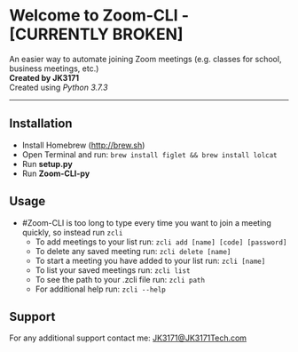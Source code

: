 # Welcome to Zoom-CLI - [CURRENTLY BROKEN]  
An easier way to automate joining Zoom meetings (e.g. classes for school, business meetings, etc.)  
**Created by JK3171**  
Created using _Python 3.7.3_  
- - - -
## Installation
* Install Homebrew (http://brew.sh)
* Open Terminal and run:
`brew install figlet && brew install lolcat`
* Run **setup.py**
* Run **Zoom-CLI-py**

## Usage
* #Zoom-CLI is too long to type every time you want to join a meeting quickly, so instead run `zcli`
	* To add meetings to your list run:
	 `zcli add [name] [code] [password]`
	* To delete any saved meeting run:
	 `zcli delete [name]`
	* To start a meeting you have added to your list run:
	 `zcli [name]`
	* To list your saved meetings run:
	 `zcli list`
	* To see the path to your .zcli file run:
	 `zcli path`
	* For additional help run:
	 `zcli --help`
## Support
For any additional support contact me:
JK3171@JK3171Tech.com
